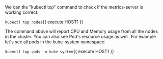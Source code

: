 We can the "kubectl top" command to check if the metrics-server is working correct:

`kubectl top nodes`{{ execute HOST1 }}

The command above will report CPU and Memory usage from all the nodes in the cluster. You can also see Pod's resource usage as well.  For example let's see all pods in the kube-system namespace:

`kubectl top pods -n kube-system`{{ execute HOST1 }}
